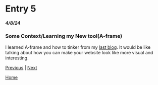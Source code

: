 # Entry 5
##### 4/8/24

### Some Context/Learning my New tool(A-frame)

I learned A-frame and how to tinker from my [last blog](https://github.com/caronv3030/sep10-freedom-project/blob/main/blog/entry04.md). It would be like talking about how you can make your website look like more visual and interesting.

[Previous](entry04.md) | [Next](entry06.md)

[Home](../README.md)
